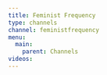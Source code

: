 ```yaml
---
title: Feminist Frequency
type: channels
channel: feministfrequency
menu:
  main:
    parent: Channels
videos:
---
```

